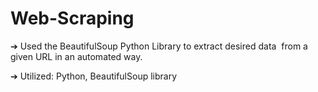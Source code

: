 # Web-Scraping

➔ Used the BeautifulSoup Python Library to extract desired data  from a given URL in an automated way.   

➔ Utilized​: Python, BeautifulSoup library
